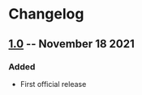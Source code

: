 # Changelog

## [1.0](https://github.com/nikkelarsson/ppi/releases/tag/v1.0) -- November 18 2021
### Added
- First official release

